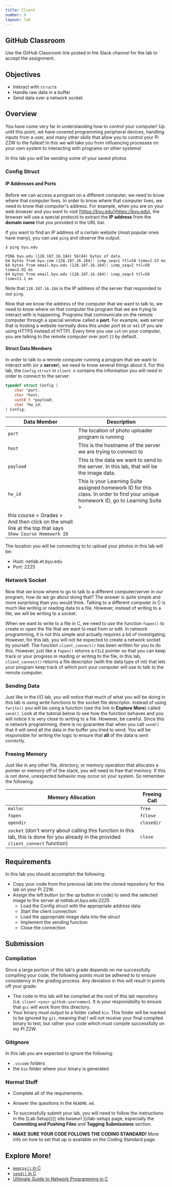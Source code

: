 ```yaml
---
title: Client
number: 9
layout: lab
---
```


## GitHub Classroom
Use the GitHub Classroom link posted in the Slack channel for the lab to accept the assignment.

## Objectives

- Interact with `struct`s
- Handle raw data in a buffer
- Send data over a network socket

## Overview
You have come very far in understanding how to control your computer! Up until this point, we have covered programming peripheral devices, handling inputs from a user, and many other skills that allow you to control your Pi Z2W to the fullest! In this we will take you from influencing processes on your own system to interacting with programs on other systems! 

In this lab you will be sending some of your saved photos

### Config Struct

#### IP Addresses and Ports
Before we can access a program on a different computer, we need to know where that computer lives. In order to know where that computer lives, we need to know that computer's address. For example, when you are on your web browser and you want to visit [https://byu.edu](https://byu.edu), the browser will use a special protocol to extract the **IP address** from the **domain name** that you provided in the URL bar.

If you want to find an IP address of a certain website (most popular ones have many), you can use `ping` and observe the output:

```
$ ping byu.edu

PING byu.edu (128.187.16.184) 56(84) bytes of data.
64 bytes from byu.com (128.187.16.184): icmp_seq=1 ttl=58 time=2.53 ms
64 bytes from email.byu.edu (128.187.16.184): icmp_seq=2 ttl=58 time=2.92 ms
64 bytes from email.byu.edu (128.187.16.184): icmp_seq=3 ttl=58 time=11.1 ms

```

Note that `128.187.16.184` is the IP address of the server that responded to our `ping`.

Now that we know the address of the computer that we want to talk to, we need to know where on that computer the program that we are trying to interact with is happening. Programs that communicate on the remote computer through a special window called a **port**. For example, web server that is hosting a website normally does this under port `80` or `443` (if you are using HTTPS instead of HTTP). Every time you use `ssh` on your computer, you are talking to the remote computer over port `22` by default.

#### Struct Data Members
In order to talk to a remote computer running a program that we want to interact with (or a **server**), we need to know several things about it. For this lab, the `Config` `struct` in `client.h` contains the information you will need in order to connect to the server:

```c
typedef struct Config {
    char *port;
    char *host;
    uint8_t *payload;
    char *hw_id;
} Config;
```

| Data Member | Description |
| ----------- | ----------- |
| `port` | The location of photo uploader program is running |
| `host` | This is the hostname of the server we are trying to connect to |
| `payload` | This is the data we want to send to the server. In this lab, that will be the image data. |
| `hw_id` | This is your Learning Suite assigned homework ID for this class. In order to find your unique homework ID, go to Learning Suite > 
this course > Grades > And then click on the small link at the top that says `Show Course Homework ID` |

The location you will be connecting to to upload your photos in this lab will be:
- Host: netlab.et.byu.edu
- Port: 2225

### Network Socket
Now that we know where to go to talk to a different computer/server in our program, how do we go about doing that? The answer is quite simple and more surprising than you would think. Talking to a different computer in C is much like writing or reading data to a file. However, instead of writing to a file, we will be writing to a socket.

When we want to write to a file in C, we need to use the function `fopen()` to create or open the file that we want to read from or edit. In network programming, it is not this simple and actually requires a bit of investigating. However, for this lab, you will not be expected to create a network socket by yourself. The function `client_connect()` has been written for you to do this. However, just like a `fopen()` returns a `FILE` pointer so that you can keep track or your progress in reading or writing to the file, in this lab, `client_connect()` returns a file descriptor (with the data type of int) that lets your program keep track of which port your computer will use to talk to the remote computer.

### Sending Data
Just like in the I/O lab, you will notice that much of what you will be doing in this lab is using write functions to the socket file descriptor. Instead of using `fwrite()` you will be using a function (see the link in **Explore More**) called `send()`. Look at the tutorial below to see how the function behaves and you will notice it is very close to writing to a file. However, be careful. Since this is network programming, there is no guarantee that when you call `send()` that it will send all the data in the buffer you tried to send. You will be responsible for writing the logic to ensure that **all** of the data is sent correctly.

### Freeing Memory
Just like in any other file, directory, or memory operation that allocates a pointer or memory off of the stack, you will need to free that memory. If this is not done, unexpected behavior may occur on your system. So remember the following:

| Memory Allocation | Freeing Call |
| ----------------- | ------------ |
| `malloc` | `free` |
| `fopen` | `fclose` |
| `opendir` | `closedir` |
| `socket` (don't worry about calling this function in this lab, this is done for you already in the provided `client_connect` function) | `close` |


## Requirements

In this lab you should accomplish the following:
- Copy your code from the previous lab into the cloned repository for this lab on your Pi Z2W.
- Assign the left button (or the up button in code) to send the selected image to the server at netlab.et.byu.edu:2225
    - Load the Config struct with the appropriate address data
    - Start the client connection
    - Load the appropriate image data into the struct
    - Implement the sending function
    - Close the connection

## Submission

### Compilation
Since a large portion of this lab's grade depends on me successfully compiling your code, the following points must be adhered to to ensure consistency in the grading process. Any deviation in this will result in points off your grade:

- The code in this lab will be compiled at the root of this lab repository (i.e. `client-<your-github-username>`). It is your responsibility to ensure that `gcc` will work from this directory.
- Your binary must output to a folder called `bin`. This folder will be marked to be ignored by `git`, meaning that I will not receive your final compiled binary to test, but rather your code which must compile successfully on my Pi Z2W.

### Gitignore
In this lab you are expected to ignore the following:

- `.vscode` folders
- the `bin` folder where your binary is generated

### Normal Stuff
- Complete all of the requirements.

- Answer the questions in the `README.md`. 

- To successfully submit your lab, you will need to follow the instructions in the [Lab Setup]({{ site.baseurl }}/lab-setup) page, especially the **Commiting and Pushing Files** and **Tagging Submissions** section.

- **MAKE SURE YOUR CODE FOLLOWS THE CODING STANDARD!** More info on how to set that up is available on the Coding Standard page. 


## Explore More!
- [`memcpy()` in C](https://www.tutorialspoint.com/c_standard_library/c_function_memcpy.htm)
- [`send()` in C](https://man7.org/linux/man-pages/man2/send.2.html)
- [Ultimate Guide to Network Programming in C](https://beej.us/guide/bgnet/html/)

